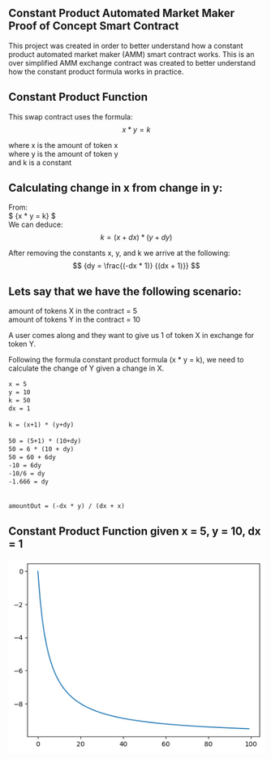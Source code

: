 ## Constant Product Automated Market Maker Proof of Concept Smart Contract

This project was created in order to better understand how a constant product automated market maker (AMM) smart contract works. This is an over simplified AMM exchange contract was created to better understand how the constant product formula works in practice. 

## Constant Product Function

This swap contract uses the formula:  
$$ {x * y = k} $$ 

where x is the amount of token x  
where y is the amount of token y  
and k is a constant  

## Calculating change in x from change in y:

From:  
$ {x * y = k} $  
We can deduce:  
$$  {k = (x+dx) * (y+dy)} $$  

After removing the constants x, y, and k we arrive at the following:
$$ {dy = \frac{(-dx * 1)} {(dx + 1)}} $$




## Lets say that we have the following scenario:

amount of tokens X in the contract = 5  
amount of tokens Y in the contract = 10  

A user comes along and they want to give us 1 of token X in exchange for token Y.

Following the formula constant product formula (x * y = k), we need to calculate the change of Y given a change in X.  

```
x = 5
y = 10
k = 50
dx = 1 

k = (x+1) * (y+dy)

50 = (5+1) * (10+dy)
50 = 6 * (10 + dy)
50 = 60 + 6dy
-10 = 6dy
-10/6 = dy
-1.666 = dy


amountOut = (-dx * y) / (dx + x)
```

## Constant Product Function given x = 5, y = 10, dx = 1

<p align="center">
   <img src="./doc/curve.png">
</p>
